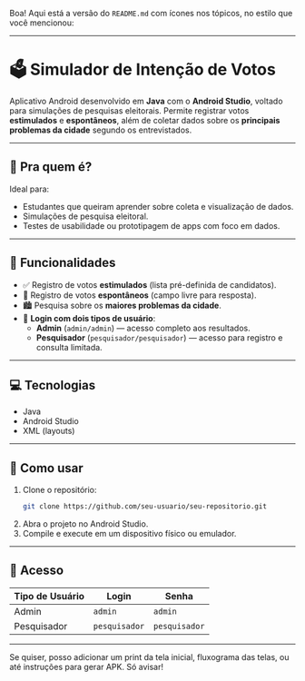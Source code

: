 Boa! Aqui está a versão do `README.md` com ícones nos tópicos, no estilo que você mencionou:

---

# 🗳️ Simulador de Intenção de Votos

Aplicativo Android desenvolvido em **Java** com o **Android Studio**, voltado para simulações de pesquisas eleitorais. Permite registrar votos **estimulados** e **espontâneos**, além de coletar dados sobre os **principais problemas da cidade** segundo os entrevistados.

---

## 🎯 Pra quem é?

Ideal para:
- Estudantes que queiram aprender sobre coleta e visualização de dados.
- Simulações de pesquisa eleitoral.
- Testes de usabilidade ou prototipagem de apps com foco em dados.

---

## 🔧 Funcionalidades

- ✅ Registro de votos **estimulados** (lista pré-definida de candidatos).  
- 📝 Registro de votos **espontâneos** (campo livre para resposta).  
- 🏙️ Pesquisa sobre os **maiores problemas da cidade**.  
- 👤 **Login com dois tipos de usuário**:
  - **Admin** (`admin/admin`) — acesso completo aos resultados.
  - **Pesquisador** (`pesquisador/pesquisador`) — acesso para registro e consulta limitada.

---

## 💻 Tecnologias

- Java  
- Android Studio  
- XML (layouts)

---

## 🚀 Como usar

1. Clone o repositório:
   ```bash
   git clone https://github.com/seu-usuario/seu-repositorio.git
   ```
2. Abra o projeto no Android Studio.
3. Compile e execute em um dispositivo físico ou emulador.

---

## 🔐 Acesso

| Tipo de Usuário | Login        | Senha         |
|-----------------|--------------|---------------|
| Admin           | `admin`      | `admin`       |
| Pesquisador     | `pesquisador`| `pesquisador` |

---

Se quiser, posso adicionar um print da tela inicial, fluxograma das telas, ou até instruções para gerar APK. Só avisar!
